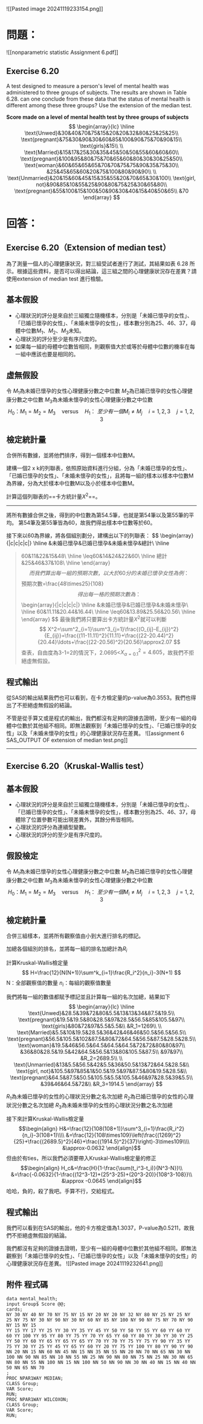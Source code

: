 ![[Pasted image 20241119233154.png]]
# 問題：
![[nonparametric statistic Assignment 6.pdf]]

## Exercise 6.20
A test designed to measure a person's level of mental health was administered to three groups of subjects. The results are shown in Table 6.28. can one conclude from these data that the status of mental health is different among these three groups? Use the extension of the median test.

**Score made on a level of mental health test by three groups of subjects**
$$
\begin{array}{lc}
\hline
\text{Unwed}&30&40&70&75&15&20&20&32&80&25&25&25\\
\text{pregnant}&75&30&90&30&60&85&100&90&75&70&90&15\\
\text{girls}&15\\
\\
\text{Married}&15&17&25&30&35&45&50&50&55&60&60&60\\
\text{pregnant}&100&95&80&75&70&65&60&80&30&30&25&50\\
\text{woman}&60&65&65&65&70&70&75&75&90&35&75&30\\
 &25&45&65&60&20&75&100&80&90&90\\
\\
\text{Unmarried}&20&15&60&45&15&35&55&20&70&65&30&100\\
\text{girl, not}&90&85&10&55&25&90&80&75&25&30&65&80\\
\text{pregnant}&55&100&15&100&50&90&30&40&15&40&50&65\\
 &70
\end{array}
$$
# 回答：
## Exercise 6.20（Extension of median test）
為了測量一個人的心理健康狀況，對三組受試者進行了測試，其結果如表 6.28 所示。根據這些資料，是否可以得出結論，這三組之間的心理健康狀況存在差異？請使用extension of median test 進行檢驗。

## 基本假設
- 心理狀況的評分是來自於三組獨立隨機樣本，分別是「未婚已懷孕的女性」、「已婚已懷孕的女性」、「未婚未懷孕的女性」，樣本數分別為25、46、37，母體中位數$M_1$、$M_2$、$M_3$未知。
- 心理狀況的評分至少是有序尺度的。
- 如果每一組的母體中位數皆相同，則觀察值大於或等於母體中位數的機率在每一組中應該也要是相同的。
## 虛無假設
令
$M_1$為未婚已懷孕的女性心理健康分數之中位數
$M_2$為已婚已懷孕的女性心理健康分數之中位數
$M_3$為未婚未懷孕的女性心理健康分數之中位數
$$
H_0\text{：}M_1=M_2=M_3\quad\text{versus}\quad H_1\text{： }至少有一個M_i\neq M_j \quad i=1,2,3\quad j=1,2,3
$$
## 檢定統計量
合併所有數據，並將他們排序，得到一個樣本中位數M。

建構一個2 x k的列聯表，依照原始資料進行分組，分為「未婚已懷孕的女性」、「已婚已懷孕的女性」、「未婚未懷孕的女性」，且將每一組的樣本以樣本中位數M為界線，分為大於樣本中位數M以及小於樣本中位數M。

計算這個列聯表的==卡方統計量$X^2$==。
- - -
將所有數據合併之後，得到的中位數為第54.5筆，也就是第54筆以及第55筆的平均。
第54筆及第55筆皆為60，故我們得出樣本中位數等於60。

接下來以60為界線，將各個組別劃分，建構出以下的列聯表：
$$
\begin{array}{|c|c|c|c|}
\hline
 &未婚已懷孕&已婚已懷孕&未婚未懷孕&總計\\
 \hline
 >60&11&22&15&48\\
 \hline
 \leq60&14&24&22&60\\
 \hline
 總計&25&46&37&108\\
 \hline
\end{array}
$$
而我們算出每一組的預期次數，以大於60分的未婚已懷孕女性為例：
$$
預期次數=\frac{48\times25}{108}
$$
得出每一格的預期次數為：
$$
\begin{array}{|c|c|c|c|}
\hline
 &未婚已懷孕&已婚已懷孕&未婚未懷孕\\
 \hline
 >60&11.11&20.44&16.44\\
 \hline
 \leq60&13.89&25.56&20.56\\
 \hline
\end{array}
$$
最後我們將只要算出卡方統計量$X^2$就可以判斷
$$
X^2=\sum^2_{i=1}\sum^3_{j=1}\frac{(O_{ij}-E_{ij})^2}{E_{ij}}=\frac{(11-11.11)^2}{11.11}+\frac{(22-20.44)^2}{20.44}\ldots+\frac{(22-20.56)^2}{20.56}\approx2.07
$$
查表，自由度為3-1=2的情況下，2.0695<$X^2_{\alpha=0.1}=4.605$，故我們不拒絕虛無假設。

## 程式輸出
從SAS的輸出結果我們也可以看到，在卡方檢定量的p-value為0.3553。我們也得出了不拒絕虛無假設的結論。

不管是從手算又或是程式的輸出，我們都沒有足夠的證據去證明，至少有一組的母體中位數於其他組不相同。即無法觀察到「未婚已懷孕的女性」、「已婚已懷孕的女性」以及「未婚未懷孕的女性」的心理健康狀況存在差異。
![[assignment 6 SAS_OUTPUT OF extension of median test.png]]

- - -
## Exercise 6.20（Kruskal-Wallis test）
## 基本假設
- 心理狀況的評分是來自於三組獨立隨機樣本，分別是「未婚已懷孕的女性」、「已婚已懷孕的女性」、「未婚未懷孕的女性」，樣本數分別為25、46、37，母體除了位置參數可能出現差異外，其餘分佈皆相同。
- 心理狀況的評分為連續型變數。
- 心理狀況的評分的至少是有序尺度的。
## 假設檢定
令
$M_1$為未婚已懷孕的女性心理健康分數之中位數
$M_2$為已婚已懷孕的女性心理健康分數之中位數
$M_3$為未婚未懷孕的女性心理健康分數之中位數
$$
H_0\text{：}M_1=M_2=M_3\quad\text{versus}\quad H_1\text{： }至少有一個M_i\neq M_j \quad i=1,2,3\quad j=1,2,3
$$
## 檢定統計量
合併三組樣本，並將所有觀察值由小到大進行排名的標記。

加總各個組別的排名，並將每一組的排名加總計為$R_i$

計算Kruskal-Wallis檢定量
$$
H=\frac{12}{N(N+1)}\sum^k_{i=1}\frac{R_i^2}{n_i}-3(N+1)
$$
N：全部觀察值的數量
$n_i$：每組的觀察值數量


我們將每一組的數值都賦予標記並且計算每一組的名次加總，結果如下
$$
\begin{array}{lc}
\hline
\text{Unwed}&28.5&39&72&80&5.5&13&13&34&87.5&19.5\\
\text{pregnant}&19.5&19.5&80&28.5&97&28.5&56.5&85&105.5&97\\
\text{girls}&80&72&97&5.5&5.5&\\
&R_1=1269\\
\\
\text{Married}&5.5&10&19.5&28.5&36&42&46&46&50.5&56.5&56.5\\
\text{pregnant}&56.5&105.5&102&87.5&80&72&64.5&56.5&87.5&28.5&28.5\\
\text{woman}&19.5&46&56.5&64.5&64.5&64.5&72&72&80&80&97\\
 &36&80&28.5&19.5&42&64.5&56.5&13&80&105.5&87.5\\
 &97&97\\
 &R_2=2689.5\\
\\
\text{Unmarried}&13&5.5&56.5&42&5.5&36&50.5&13&72&64.5&28.5&\\
\text{girl, not}&105.5&97&85&1&50.5&19.5&97&87.5&80&19.5&28.5&\\
\text{pregnant}&64.5&87.5&50.5&105.5&5.5&105.5&46&97&28.5&39&5.5\\
 &39&46&64.5&72&\\
 &R_3=1914.5
\end{array}
$$



$R_1$為未婚已懷孕的女性的心理狀況分數之名次加總
$R_2$為已婚已懷孕的女性的心理狀況分數之名次加總
$R_3$為未婚未懷孕的女性的心理狀況分數之名次加總

接下來計算Kruskal-Wallis檢定量
$$\begin{align}
H&=\frac{12}{108(108+1)}\sum^3_{i=1}\frac{R_i^2}{n_i}-3(108+1)\\\\
&=\frac{12}{108\times109}\left(\frac{(1269)^2}{25}+\frac{(2689.5)^2}{46}+\frac{(1914.5)^2}{37}\right)-3\times109\\\\
&\approx-0.0632
\end{align}$$
但由於有ties，所以我們必須要帶入Kruskal-Wallis檢定量的修正
$$\begin{align}
H_c&=\frac{H}{1-\frac{\sum(t_i^3-t_i)}{N^3-N}}\\
&=\frac{-0.0632}{1-\frac{(12^3-12)+(25^3-25)+(20^3-20)}{108^3-108}}\\
&\approx -0.0645
\end{align}$$
哈哈，負的，殺了我吧。手算不行，交給程式。

## 程式輸出
我們可以看到在SAS的輸出，他的卡方檢定值為1.3037，P-value為0.5211，故我們不拒絕虛無假設的結論。

我們都沒有足夠的證據去證明，至少有一組的母體中位數於其他組不相同。即無法觀察到「未婚已懷孕的女性」、「已婚已懷孕的女性」以及「未婚未懷孕的女性」的心理健康狀況存在差異。
![[Pasted image 20241119232641.png]]

## 附件 程式碼
``` SAS
data mental_health;
input Group$ Score @@;
cards;
NY 30 NY 40 NY 70 NY 75 NY 15 NY 20 NY 20 NY 32 NY 80 NY 25 NY 25 NY 25 NY 75 NY 30 NY 90 NY 30 NY 60 NY 85 NY 100 NY 90 NY 75 NY 70 NY 90 NY 15 NY 15
YY 15 YY 17 YY 25 YY 30 YY 35 YY 45 YY 50 YY 50 YY 55 YY 60 YY 60 YY 60 YY 100 YY 95 YY 80 YY 75 YY 70 YY 65 YY 60 YY 80 YY 30 YY 30 YY 25 YY 50 YY 60 YY 65 YY 65 YY 65 YY 70 YY 70 YY 75 YY 75 YY 90 YY 35 YY 75 YY 30 YY 25 YY 45 YY 65 YY 60 YY 20 YY 75 YY 100 YY 80 YY 90 YY 90
NN 20 NN 15 NN 60 NN 45 NN 15 NN 35 NN 55 NN 20 NN 70 NN 65 NN 30 NN 100 NN 90 NN 85 NN 10 NN 55 NN 25 NN 90 NN 80 NN 75 NN 25 NN 30 NN 65 NN 80 NN 55 NN 100 NN 15 NN 100 NN 50 NN 90 NN 30 NN 40 NN 15 NN 40 NN 50 NN 65 NN 70
;
PROC NPAR1WAY MEDIAN;
CLASS Group;
VAR Score; 
RUN;
PROC NPAR1WAY WILCOXON;
CLASS Group;
VAR Score;
RUN;
```
